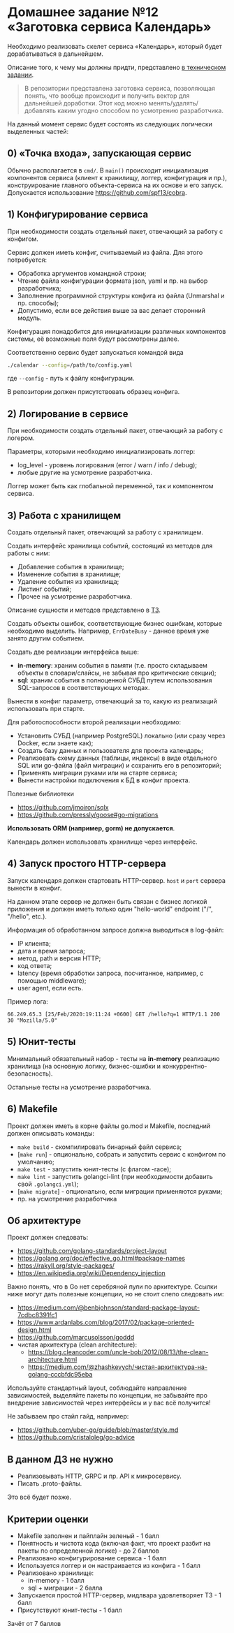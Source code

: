 # Домашнее задание №12 «Заготовка сервиса Календарь»

Необходимо реализовать скелет сервиса «Календарь», который будет дорабатываться в дальнейшем.

Описание того, к чему мы должны придти, представлено [в техническом задании](./CALENDAR.MD).

>В репозитории представлена заготовка сервиса, позволяющая понять, что вообще происходит и получить вектор для дальнейшей доработки.
> Этот код можно менять/удалять/добавлять каким угодно способом по усмотрению разработчика.

На данный момент сервис будет состоять из следующих логически выделенных частей:

## 0) «Точка входа», запускающая сервис

Обычно располагается в `cmd/`. В `main()` происходит инициализация компонентов сервиса
(клиент к хранилищу, логгер, конфигурация и пр.), конструирование главного объекта-сервиса на их
основе и его запуск. Допускается использование https://github.com/spf13/cobra.

## 1) Конфигурирование сервиса

При необходимости создать отдельный пакет, отвечающий за работу с конфигом.

Сервис должен иметь конфиг, считываемый из файла. Для этого потребуется:

* Обработка аргументов командной строки;
* Чтение файла конфигурации формата json, yaml и пр. на выбор разработчика;
* Заполнение программной структуры конфига из файла (Unmarshal и пр. способы);
* Допустимо, если все действия выше за вас делает сторонний модуль.

Конфигурация понадобится для инициализации различных компонентов системы,
её возможные поля будут рассмотрены далее.

Соответственно сервис будет запускаться командой вида

```bash
./calendar --config=/path/to/config.yaml
```

где `--config` - путь к файлу конфигурации.

В репозитории должен присутствовать образец конфига.

## 2) Логирование в сервисе

При необходимости создать отдельный пакет, отвечающий за работу с логером.

Параметры, которыми необходимо инициализировать логгер:

* log_level - уровень логирования (error / warn / info / debug);
* любые другие на усмотрение разработчика.

Логгер может быть как глобальной переменной, так и компонентом сервиса.

## 3) Работа с хранилищем

Создать отдельный пакет, отвечающий за работу с хранилищем.

Создать интерфейс хранилища событий, состоящий из методов для работы с ним:

* Добавление события в хранилище;
* Изменение события в хранилище;
* Удаление события из хранилища;
* Листинг событий;
* Прочее на усмотрение разработчика.

Описание сущности и методов представлено в [ТЗ](./CALENDAR.MD).

Создать объекты ошибок, соответствующие бизнес ошибкам, которые необходимо выделить.
Например, `ErrDateBusy` - данное время уже занято другим событием.

Создать две реализации интерфейса выше:

* **in-memory**: храним события в памяти (т.е. просто складываем объекты в словари/слайсы, не забывая про критические секции);
* **sql**: храним события в полноценной СУБД путем использования SQL-запросов в соответствующих методах.

Вынести в конфиг параметр, отвечающий за то, какую из реализаций использовать при старте.

Для работоспособности второй реализации необходимо:

* Установить СУБД (например PostgreSQL) локально (или сразу через Docker, если знаете как);
* Создать базу данных и пользователя для проекта календарь;
* Реализовать схему данных (таблицы, индексы) в виде отдельного SQL или go-файла (файл миграции)
и сохранить его в репозиторий;
* Применять миграции руками или на старте сервиса;
* Вынести настройки подключения к БД в конфиг проекта.

Полезные библиотеки

* https://github.com/jmoiron/sqlx
* https://github.com/pressly/goose#go-migrations

**Использовать ORM (например, gorm) не допускается**.

Календарь должен использовать хранилище через интерфейс.

## 4) Запуск простого HTTP-сервера

Запуск календаря должен стартовать HTTP-сервер. `host` и `port` сервера вынести в конфиг.

На данном этапе сервер не должен быть связан с бизнес логикой приложения и должен иметь
только один "hello-world" endpoint ("/", "/hello", etc.).

Информация об обработанном запросе должна выводиться в log-файл:

* IP клиента;
* дата и время запроса;
* метод, path и версия HTTP;
* код ответа;
* latency (время обработки запроса, посчитанное, например, с помощью middleware);
* user agent, если есть.

Пример лога:

```text
66.249.65.3 [25/Feb/2020:19:11:24 +0600] GET /hello?q=1 HTTP/1.1 200 30 "Mozilla/5.0"
```

## 5) Юнит-тесты

Минимальный обязательный набор - тесты на **in-memory** реализацию хранилища (на основную логику, бизнес-ошибки и конкуррентно-безопасность).

Остальные тесты на усмотрение разработчика.

## 6) Makefile

Проект должен иметь в корне файлы go.mod и Makefile, последний должен описывать команды:

* `make build` - скомпилировать бинарный файл сервиса;
* [`make run`] - опционально, собрать и запустить сервис с конфигом по умолчанию;
* `make test` - запустить юнит-тесты (с флагом -race);
* `make lint` - запустить golangci-lint (при необходимости добавить свой `.golangci.yml`);
* [`make migrate`] - опционально, если миграции применяются руками;
* пр. на усмотрение разработчика

## Об архитектуре

Проект должен следовать:

* https://github.com/golang-standards/project-layout
* https://golang.org/doc/effective_go.html#package-names
* https://rakyll.org/style-packages/
* https://en.wikipedia.org/wiki/Dependency_injection

Важно понять, что в Go нет серебряной пули по архитектуре.
Ссылки ниже могут дать полезные концепции, но не стоит слепо следовать им:

* https://medium.com/@benbjohnson/standard-package-layout-7cdbc8391fc1
* https://www.ardanlabs.com/blog/2017/02/package-oriented-design.html
* https://github.com/marcusolsson/goddd
* чистая архитектура (clean architecture):
  * https://blog.cleancoder.com/uncle-bob/2012/08/13/the-clean-architecture.html
  * https://medium.com/@zhashkevych/чистая-архитектура-на-golang-cccbfdc95eba

Используйте стандартный layout, соблюдайте направление зависимостей, выделяйте пакеты по концепции,
не забывайте про внедрение зависимостей через интерфейсы и у вас всё получится!

Не забываем про стайл гайд, например:

* https://github.com/uber-go/guide/blob/master/style.md
* https://github.com/cristaloleg/go-advice

## В данном ДЗ не нужно

* Реализовывать HTTP, GRPC и пр. API к микросервису.
* Писать .proto-файлы.

Это всё будет позже.

## Критерии оценки

* Makefile заполнен и пайплайн зеленый - 1 балл
* Понятность и чистота кода (включая факт, что проект разбит
на пакеты по определенной логике) - до 2 баллов
* Реализовано конфигурирование сервиса - 1 балл
* Используется логгер и он настраивается из конфига - 1 балл
* Реализовано хранилище:
  * in-memory - 1 балл
  * sql + миграции - 2 балла
* Запускается простой HTTP-сервер, мидлвара удовлетворяет ТЗ - 1 балл
* Присутствуют юнит-тесты - 1 балл

Зачёт от 7 баллов
